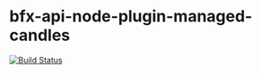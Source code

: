 # bfx-api-node-plugin-managed-candles

[![Build Status](https://travis-ci.org/bitfinexcom/bfx-api-node-plugin-managed-candles.svg?branch=master)](https://travis-ci.org/bitfinexcom/bfx-api-node-plugin-managed-candles)
